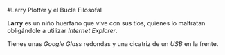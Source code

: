 #Larry Plotter y el Bucle Filosofal

**Larry** es un niño huerfano que vive con sus tíos, quienes lo maltratan obligándole a utilizar *Internet Explorer*.

Tienes unas *Google Glass* redondas y una cicatriz de un *USB* en la frente.
